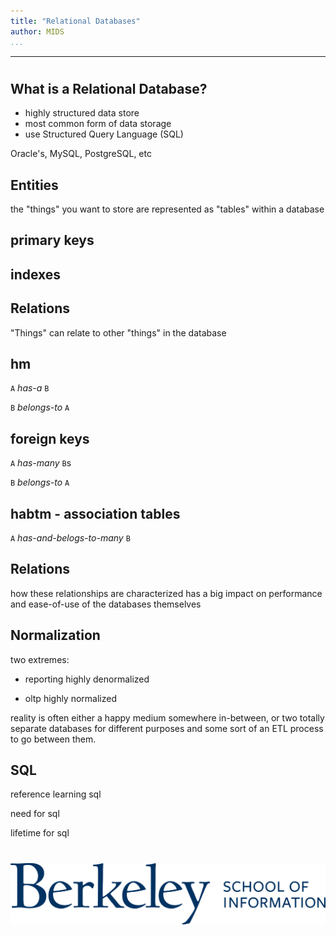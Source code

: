 ```yaml
---
title: "Relational Databases"
author: MIDS
...
```


---

#
## What is a Relational Database?

- highly structured data store
- most common form of data storage
- use Structured Query Language (SQL)

<div class="notes">
Oracle's, MySQL, PostgreSQL, etc
</div>

## Entities

the "things" you want to store
are represented as "tables" within a database


## primary keys


## indexes


## Relations

"Things" can relate to other "things" in the database

## hm

`A` _has-a_ `B`

`B` _belongs-to_ `A`


## foreign keys

`A` _has-many_ `B`s

`B` _belongs-to_ `A`


## habtm - association tables

`A` _has-and-belogs-to-many_ `B`




## Relations

how these relationships are characterized has
a big impact on performance and ease-of-use
of the databases themselves


## Normalization

two extremes:

- reporting
  highly denormalized


- oltp
  highly normalized


reality is often either a happy medium somewhere in-between,
or two totally separate databases for different purposes
and some sort of an ETL process to go between them.


## SQL

<div class="notes">
reference learning sql

need for sql

lifetime for sql
</div>


#
<img class="logo" src="images/berkeley-school-of-information-logo.png"/>


